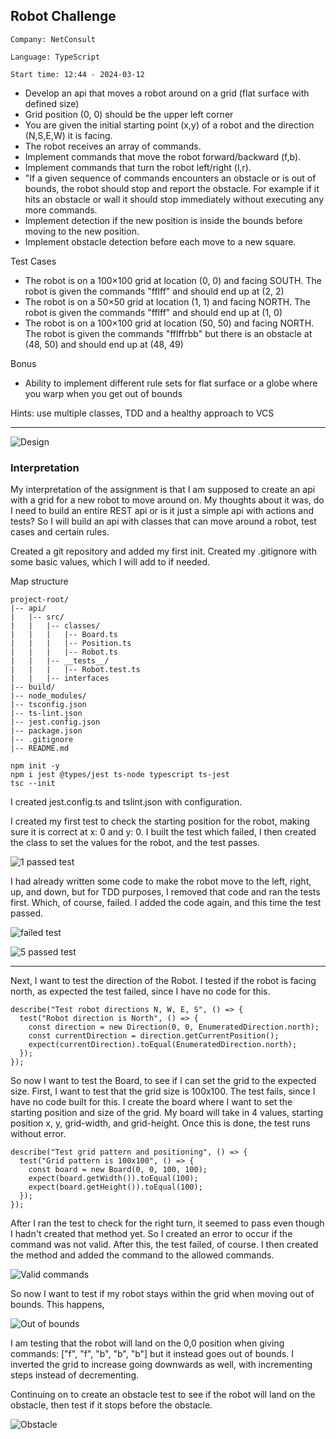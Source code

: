 ## Robot Challenge

`Company: NetConsult`

`Language: TypeScript`

`Start time: 12:44 - 2024-03-12`

- Develop an api that moves a robot around on a grid (flat surface with defined size)
- Grid position (0, 0) should be the upper left corner
- You are given the initial starting point (x,y) of a robot and the direction (N,S,E,W) it is facing.
- The robot receives an array of commands.
- Implement commands that move the robot forward/backward (f,b).
- Implement commands that turn the robot left/right (l,r).
- "If a given sequence of commands encounters an obstacle or is out of bounds, the robot should stop and report the obstacle. For example if it hits an obstacle or wall it should stop immediately without executing any more commands.
- Implement detection if the new position is inside the bounds before moving to the new position.
- Implement obstacle detection before each move to a new square.

Test Cases

- The robot is on a 100×100 grid at location (0, 0) and facing SOUTH. The robot is given the commands "fflff" and should end up at (2, 2)
- The robot is on a 50×50 grid at location (1, 1) and facing NORTH. The robot is given the commands "fflff" and should end up at (1, 0)
- The robot is on a 100×100 grid at location (50, 50) and facing NORTH. The robot is given the commands "fflffrbb" but there is an obstacle at (48, 50) and should end up at (48, 49)

Bonus

- Ability to implement different rule sets for flat surface or a globe where you warp when you get out of bounds

Hints: use multiple classes, TDD and a healthy approach to VCS

---

![Design](./shared/design.png "Design")

### Interpretation

My interpretation of the assignment is that I am supposed to create an api with a grid for a new robot to move around on. My thoughts about it was, do I need to build an entire REST api or is it just a simple api with actions and tests? So I will build an api with classes that can move around a robot, test cases and certain rules.

Created a git repository and added my first init.
Created my .gitignore with some basic values, which I will add to if needed.

Map structure

```
project-root/
|-- api/
|   |-- src/
|   |   |-- classes/
|   |   |   |-- Board.ts
|   |   |   |-- Position.ts
|   |   |   |-- Robot.ts
|   |   |-- __tests__/
|   |   |   |-- Robot.test.ts
|   |   |-- interfaces
|-- build/
|-- node_modules/
|-- tsconfig.json
|-- ts-lint.json
|-- jest.config.json
|-- package.json
|-- .gitignore
|-- README.md
```

```
npm init -y
npm i jest @types/jest ts-node typescript ts-jest
tsc --init
```

I created jest.config.ts and tslint.json with configuration.

I created my first test to check the starting position for the robot, making sure it is correct at x: 0 and y: 0.
I built the test which failed, I then created the class to set the values for the robot, and the test passes.

![1 passed test](./shared/one_passed_test.png "Passed")

I had already written some code to make the robot move to the left, right, up, and down, but for TDD purposes, I removed that code and ran the tests first. Which, of course, failed. I added the code again, and this time the test passed.

![failed test](./shared/test_failing.png "Failed")

![5 passed test](./shared/five_passing_tests.png "Passed")

---

Next, I want to test the direction of the Robot. I tested if the robot is facing north, as expected the test failed, since I have no code for this.

```
describe("Test robot directions N, W, E, S", () => {
  test("Robot direction is North", () => {
    const direction = new Direction(0, 0, EnumeratedDirection.north);
    const currentDirection = direction.getCurrentPosition();
    expect(currentDirection).toEqual(EnumeratedDirection.north);
  });
});
```

So now I want to test the Board, to see if I can set the grid to the expected size. First, I want to test that the grid size is 100x100.
The test fails, since I have no code built for this.
I create the board where I want to set the starting position and size of the grid. My board will take in 4 values, starting position x, y, grid-width, and grid-height.
Once this is done, the test runs without error.

```
describe("Test grid pattern and positioning", () => {
  test("Grid pattern is 100x100", () => {
    const board = new Board(0, 0, 100, 100);
    expect(board.getWidth()).toEqual(100);
    expect(board.getHeight()).toEqual(100);
  });
});
```

After I ran the test to check for the right turn, it seemed to pass even though I hadn't created that method yet. So I created an error to occur if the command was not valid. After this, the test failed, of course. I then created the method and added the command to the allowed commands.

![Valid commands](./shared/error_handling.png "Validation")

So now I want to test if my robot stays within the grid when moving out of bounds.
This happens,

![Out of bounds](./shared/not_limited.png "Not limited")

I am testing that the robot will land on the 0,0 position when giving commands: ["f", "f", "b", "b", "b"] but it instead goes out of bounds.
I inverted the grid to increase going downwards as well, with incrementing steps instead of decrementing.

Continuing on to create an obstacle test to see if the robot will land on the obstacle, then test if it stops before the obstacle.

![Obstacle](./shared/obstacle.png "Obstacle")
